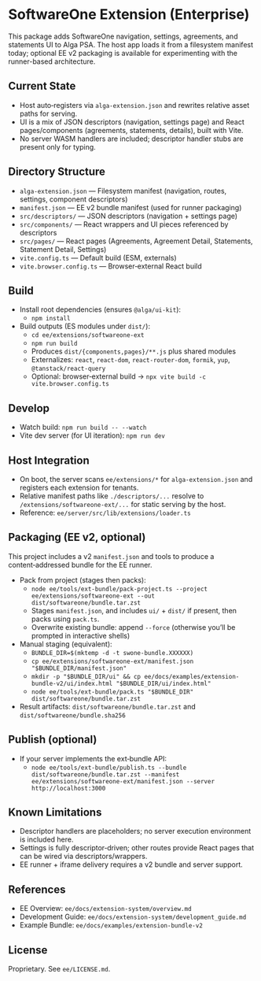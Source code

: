 # SoftwareOne Extension (Enterprise)

This package adds SoftwareOne navigation, settings, agreements, and statements UI to Alga PSA. The host app loads it from a filesystem manifest today; optional EE v2 packaging is available for experimenting with the runner-based architecture.

## Current State
- Host auto‑registers via `alga-extension.json` and rewrites relative asset paths for serving.
- UI is a mix of JSON descriptors (navigation, settings page) and React pages/components (agreements, statements, details), built with Vite.
- No server WASM handlers are included; descriptor handler stubs are present only for typing.

## Directory Structure
- `alga-extension.json` — Filesystem manifest (navigation, routes, settings, component descriptors)
- `manifest.json` — EE v2 bundle manifest (used for runner packaging)
- `src/descriptors/` — JSON descriptors (navigation + settings page)
- `src/components/` — React wrappers and UI pieces referenced by descriptors
- `src/pages/` — React pages (Agreements, Agreement Detail, Statements, Statement Detail, Settings)
- `vite.config.ts` — Default build (ESM, externals)
- `vite.browser.config.ts` — Browser‑external React build

## Build
- Install root dependencies (ensures `@alga/ui-kit`):
  - `npm install`
- Build outputs (ES modules under `dist/`):
  - `cd ee/extensions/softwareone-ext`
  - `npm run build`
  - Produces `dist/{components,pages}/**.js` plus shared modules
  - Externalizes: `react`, `react-dom`, `react-router-dom`, `formik`, `yup`, `@tanstack/react-query`
  - Optional: browser‑external build → `npx vite build -c vite.browser.config.ts`

## Develop
- Watch build: `npm run build -- --watch`
- Vite dev server (for UI iteration): `npm run dev`

## Host Integration
- On boot, the server scans `ee/extensions/*` for `alga-extension.json` and registers each extension for tenants.
- Relative manifest paths like `./descriptors/...` resolve to `/extensions/softwareone-ext/...` for static serving by the host.
- Reference: `ee/server/src/lib/extensions/loader.ts`

## Packaging (EE v2, optional)
This project includes a v2 `manifest.json` and tools to produce a content‑addressed bundle for the EE runner.

- Pack from project (stages then packs):
  - `node ee/tools/ext-bundle/pack-project.ts --project ee/extensions/softwareone-ext --out dist/softwareone/bundle.tar.zst`
  - Stages `manifest.json`, and includes `ui/` + `dist/` if present, then packs using `pack.ts`.
  - Overwrite existing bundle: append `--force` (otherwise you’ll be prompted in interactive shells)
- Manual staging (equivalent):
  - `BUNDLE_DIR=$(mktemp -d -t swone-bundle.XXXXXX)`
  - `cp ee/extensions/softwareone-ext/manifest.json "$BUNDLE_DIR/manifest.json"`
  - `mkdir -p "$BUNDLE_DIR/ui" && cp ee/docs/examples/extension-bundle-v2/ui/index.html "$BUNDLE_DIR/ui/index.html"`
  - `node ee/tools/ext-bundle/pack.ts "$BUNDLE_DIR" dist/softwareone/bundle.tar.zst`
- Result artifacts: `dist/softwareone/bundle.tar.zst` and `dist/softwareone/bundle.sha256`

## Publish (optional)
- If your server implements the ext‑bundle API:
  - `node ee/tools/ext-bundle/publish.ts --bundle dist/softwareone/bundle.tar.zst --manifest ee/extensions/softwareone-ext/manifest.json --server http://localhost:3000`

## Known Limitations
- Descriptor handlers are placeholders; no server execution environment is included here.
- Settings is fully descriptor‑driven; other routes provide React pages that can be wired via descriptors/wrappers.
- EE runner + iframe delivery requires a v2 bundle and server support.

## References
- EE Overview: `ee/docs/extension-system/overview.md`
- Development Guide: `ee/docs/extension-system/development_guide.md`
- Example Bundle: `ee/docs/examples/extension-bundle-v2`

## License
Proprietary. See `ee/LICENSE.md`.
